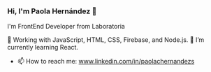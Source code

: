 ### Hi, I'm Paola Hernández 👋

I'm FrontEnd Developer from Laboratoria

🔭 Working with JavaScript, HTML, CSS, Firebase, and Node.js.
🌱 I’m currently learning React.

- 📫 How to reach me: www.linkedin.com/in/paolachernandezs



